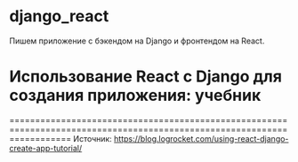 # django_react
Пишем приложение с бэкендом на Django и фронтендом на React.


Использование React с Django для создания приложения: учебник
========================================================================================================================


========================================================================================================================
Источник:
https://blog.logrocket.com/using-react-django-create-app-tutorial/
